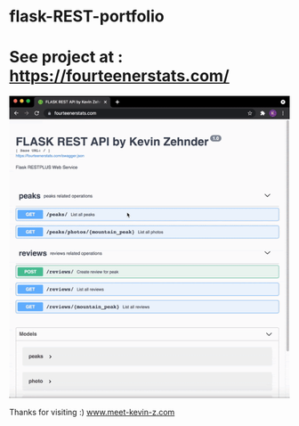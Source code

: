 # flask-REST-portfolio
# See project at : https://fourteenerstats.com/

![Demo 1](usage.gif)

Thanks for visiting :)
www.meet-kevin-z.com
